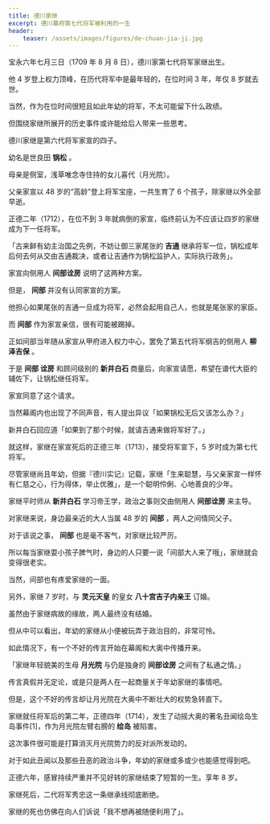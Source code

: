 ```yaml
---
title: 德川家继
excerpt: 德川幕府第七代将军被利用的一生
header: 
    teaser: /assets/images/figures/de-chuan-jia-ji.jpg
---
```


宝永六年七月三日（1709 年 8 月 8 日），德川家第七代将军家继出生。

他 4 岁登上权力顶峰，在历代将军中是最年轻的，在位时间 3 年，年仅 8 岁就去世。

当然，作为在位时间很短且如此年幼的将军，不太可能留下什么政绩。

但围绕家继所展开的历史事件或许能给后人带来一些思考。

德川家继是第六代将军家宣的四子。

幼名是世良田 **锅松** 。

母亲是侧室，浅草唯念寺住持的女儿喜代（月光院）。

父亲家宣以 48 岁的“高龄”登上将军宝座，一共生育了 6 个孩子，除家继以外全部早逝。

正德二年（1712），在位不到 3 年就病倒的家宣，临终前认为不应该让四岁的家继成为下一任将军。

「古来鲜有幼主治国之先例，不妨让御三家尾张的 **吉通** 继承将军一位，锅松成年后何去何从交由吉通裁决，或者让吉通作为锅松监护人，实际执行政务」。

家宣向侧用人 **间部诠房** 说明了这两种方案。

但是， **间部** 并没有认同家宣的方案。

他担心如果尾张的吉通一旦成为将军，必然会起用自己人，也就是尾张家的家臣。

而 **间部** 作为家宣亲信，很有可能被踢掉。

正如间部当年随从家宣从甲府进入权力中心，罢免了第五代将军纲吉的侧用人 **柳泽吉保** 。

于是 **间部 **诠房**** 和顾问级别的 **新井白石** 商量后，向家宣请愿，希望在谱代大臣的辅佐下，让锅松继任将军。

家宣同意了这个请求。

当然幕阁内也出现了不同声音，有人提出异议「如果锅松无后又该怎么办？」

新井白石回应道「如果到了那个时候，就请吉通来做将军好了。」

就这样，家继在家宣死后的正德三年（1713），接受将军宣下，5 岁时成为第七代将军。

尽管家继尚且年幼，但据『德川实记』记载，家继「生来聪慧，与父亲家宣一样怀有仁慈之心，行为得体，举止优雅」，是一个聪明伶俐、心地善良的少年。

家继平时师从 **新井白石** 学习帝王学，政治之事则交由侧用人 **间部诠房** 来主导。

对家继来说，身边最亲近的大人当属 48 岁的 **间部** ，两人之间情同父子。

对于该说之事， **间部** 也是毫不客气，对家继比较严厉。

所以每当家继耍小孩子脾气时，身边的人只要一说「间部大人来了哦」，家继就会变得很老实。

当然，间部也有疼爱家继的一面。

另外，家继 7 岁时，与 **灵元天皇** 的皇女 **八十宫吉子内亲王** 订婚。

虽然由于家继病故的缘故，两人最终没有结婚。

但从中可以看出，年幼的家继从小便被玩弄于政治目的，非常可怜。

如此情况下，有一个不好的传言开始在幕阁和大奥中传播开来。

「家继年轻貌美的生母 **月光院** 与仍是独身的 **间部诠房** 之间有了私通之情。」

传言真假并无定论，或是只是两人在一起商量关于年幼家继的事情吧。

但是，这个不好的传言却让月光院在大奥中不断壮大的权势急转直下。

家继就任将军后的第二年，正德四年（1714），发生了动摇大奥的著名丑闻绘岛生岛事件[1]，作为月光院左臂右膀的 **绘岛** 被陷害。

这次事件很可能是打算消灭月光院势力的反对派所发动的。

对于如此丑闻以及那些丑恶的政治斗争，年幼的家继或多或少也能感觉得到吧。

正德六年，感冒持续严重并不见好转的家继结束了短暂的一生。享年 8 岁。

家继死后，二代将军秀忠这一条继承线彻底断绝。

家继的死也仿佛在向人们诉说「我不想再被随便利用了」。
